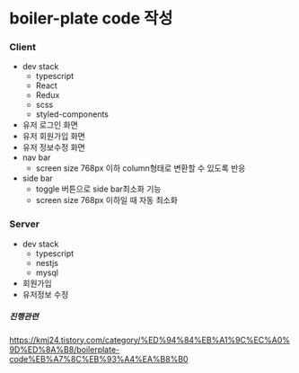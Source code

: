 # boiler-plate code 작성

### Client
 - dev stack
    - typescript
    - React
    - Redux
    - scss
    - styled-components
 - 유저 로그인 화면
 - 유저 회원가입 화면
 - 유저 정보수정 화면
 - nav bar
    - screen size 768px 이하 column형태로 변환할 수 있도록 반응
 - side bar
    - toggle 버튼으로 side bar최소화 기능
    - screen size 768px 이하일 때 자동 최소화

### Server
 - dev stack
    - typescript
    - nestjs
    - mysql
 - 회원가입
 - 유저정보 수정

##### 진행관련
https://kmj24.tistory.com/category/%ED%94%84%EB%A1%9C%EC%A0%9D%ED%8A%B8/boilerplate-code%EB%A7%8C%EB%93%A4%EA%B8%B0
